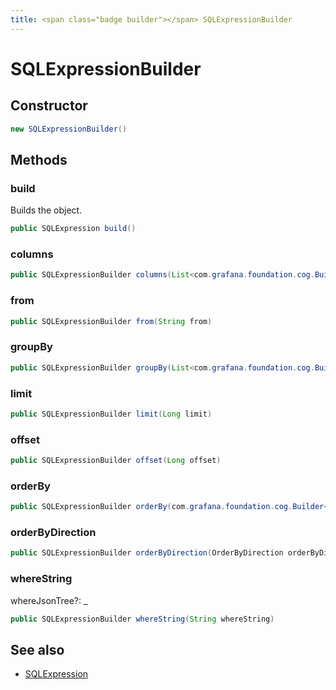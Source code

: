 ```yaml
---
title: <span class="badge builder"></span> SQLExpressionBuilder
---
```

# <span class="badge builder"></span> SQLExpressionBuilder

## Constructor

```java
new SQLExpressionBuilder()
```
## Methods

### <span class="badge object-method"></span> build

Builds the object.

```java
public SQLExpression build()
```

### <span class="badge object-method"></span> columns

```java
public SQLExpressionBuilder columns(List<com.grafana.foundation.cog.Builder<QueryEditorFunctionExpression>> columns)
```

### <span class="badge object-method"></span> from

```java
public SQLExpressionBuilder from(String from)
```

### <span class="badge object-method"></span> groupBy

```java
public SQLExpressionBuilder groupBy(List<com.grafana.foundation.cog.Builder<QueryEditorGroupByExpression>> groupBy)
```

### <span class="badge object-method"></span> limit

```java
public SQLExpressionBuilder limit(Long limit)
```

### <span class="badge object-method"></span> offset

```java
public SQLExpressionBuilder offset(Long offset)
```

### <span class="badge object-method"></span> orderBy

```java
public SQLExpressionBuilder orderBy(com.grafana.foundation.cog.Builder<QueryEditorPropertyExpression> orderBy)
```

### <span class="badge object-method"></span> orderByDirection

```java
public SQLExpressionBuilder orderByDirection(OrderByDirection orderByDirection)
```

### <span class="badge object-method"></span> whereString

whereJsonTree?: _

```java
public SQLExpressionBuilder whereString(String whereString)
```

## See also

 * <span class="badge object-type-class"></span> [SQLExpression](./object-SQLExpression.md)
